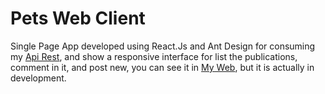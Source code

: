 # Pets Web Client 

Single Page App developed using React.Js and Ant Design for consuming my [Api Rest](https://github.com/josesalasni/PetsWebClient), and show a responsive interface for list the publications, comment in it, and post new, you can see it in [My Web](https://salascarlos.com/mascotas), but it is actually in development.
